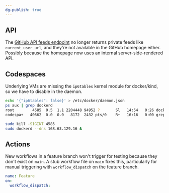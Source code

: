 ```yaml
---
dg-publish: true
---
```

## API
The [GitHub API feeds endpoint](https://docs.github.com/en/rest/activity/feeds?apiVersion=2022-11-28) no longer returns private feeds like `current_user_url`, and they're not available in the GitHub homepage either. Possibly because the homepage now uses an internal server-side-rendered API.

## Codespaces
Underlying VMs are missing the `ip6tables` kernel module for docker/kind, so we have to disable in the daemon.

```sh
echo '{"ip6tables": false}' > /etc/docker/daemon.json
ps aux | grep dockerd
root        4585  0.5  1.1 2204448 94952 ?       Sl   14:54   0:26 dockerd --dns 168.63.129.16
codespa+   40662  0.0  0.0   8172  2432 pts/0    R+   16:16   0:00 grep --color=auto dockerd

sudo kill -SIGINT 4585
sudo dockerd --dns 168.63.129.16 &
```

## Actions
New workflows in a feature branch won't trigger for testing because they don't exist on `main`. A stub workflow file on `main` fixes this, particularly for manual triggering with `workflow_dispatch` on the feature branch.
```yaml
name: Feature
on:
  workflow_dispatch:
```

